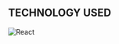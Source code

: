 ## TECHNOLOGY USED
![React](https://img.shields.io/badge/react-%2320232a.svg?style=for-the-badge&logo=react&logoColor=%2361DAFB)
